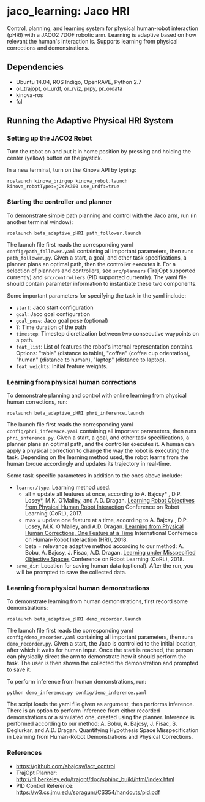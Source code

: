# jaco_learning: Jaco HRI

Control, planning, and learning system for physical human-robot interaction (pHRI) with a JACO2 7DOF robotic arm. Learning is adaptive based on how relevant the human's interaction is. Supports learning from physical corrections and demonstrations.

## Dependencies
* Ubuntu 14.04, ROS Indigo, OpenRAVE, Python 2.7
* or_trajopt, or_urdf, or_rviz, prpy, pr_ordata
* kinova-ros
* fcl

## Running the Adaptive Physical HRI System
### Setting up the JACO2 Robot
Turn the robot on and put it in home position by pressing and holding the center (yellow) button on the joystick.
 
In a new terminal, turn on the Kinova API by typing:
```
roslaunch kinova_bringup kinova_robot.launch kinova_robotType:=j2s7s300 use_urdf:=true
```
### Starting the controller and planner
To demonstrate simple path planning and control with the Jaco arm, run (in another terminal window):
```
roslaunch beta_adaptive_pHRI path_follower.launch
```
The launch file first reads the corresponding yaml `config/path_follower.yaml` containing all important parameters, then runs `path_follower.py`. Given a start, a goal, and other task specifications, a planner plans an optimal path, then the controller executes it. For a selection of planners and controllers, see `src/planners` (TrajOpt supported currently) and `src/controllers` (PID supported currently). The yaml file should contain parameter information to instantiate these two components.

Some important parameters for specifying the task in the yaml include:
* `start`: Jaco start configuration
* `goal`: Jaco goal configuration
* `goal_pose`: Jaco goal pose (optional)
* `T`: Time duration of the path
* `timestep`: Timestep dicretization between two consecutive waypoints on a path.
* `feat_list`: List of features the robot's internal representation contains. Options: "table" (distance to table), "coffee" (coffee cup orientation), "human" (distance to human), "laptop" (distance to laptop).
* `feat_weights`: Initial feature weights.

### Learning from physical human corrections
To demonstrate planning and control with online learning from physical human corrections, run:
```
roslaunch beta_adaptive_pHRI phri_inference.launch
```
The launch file first reads the corresponding yaml `config/phri_inference.yaml` containing all important parameters, then runs `phri_inference.py`. Given a start, a goal, and other task specifications, a planner plans an optimal path, and the controller executes it. A human can apply a physical correction to change the way the robot is executing the task. Depending on the learning method used, the robot learns from the human torque accordingly and updates its trajectory in real-time.

Some task-specific parameters in addition to the ones above include:
* `learner/type`: Learning method used.
  * all = update all features at once, according to A. Bajcsy* , D.P. Losey*, M.K. O'Malley, and A.D. Dragan. [Learning Robot Objectives from Physical Human Robot Interaction](http://proceedings.mlr.press/v78/bajcsy17a/bajcsy17a.pdf) Conference on Robot Learning (CoRL), 2017.
  * max = update one feature at a time, according to A. Bajcsy , D.P. Losey, M.K. O'Malley, and A.D. Dragan. [Learning from Physical Human Corrections, One Feature at a Time](https://dl.acm.org/citation.cfm?id=3171267) International Confernece on Human-Robot Interaction (HRI), 2018.
  * beta = relevance adaptive method according to our method: A. Bobu, A. Bajcsy, J. Fisac, A.D. Dragan. [Learning under Misspecified Objective Spaces](http://proceedings.mlr.press/v87/bobu18a.html) Conference on Robot Learning (CoRL), 2018.
* `save_dir`: Location for saving human data (optional). After the run, you will be prompted to save the collected data.

### Learning from physical human demonstrations
To demonstrate learning from human demonstrations, first record some demonstrations:
```
roslaunch beta_adaptive_pHRI demo_recorder.launch
```
The launch file first reads the corresponding yaml `config/demo_recorder.yaml` containing all important parameters, then runs `demo_recorder.py`. Given a start, the Jaco is controlled to the initial location, after which it waits for human input. Once the start is reached, the person can physically direct the arm to demonstrate how it should perform the task. The user is then shown the collected the demonstration and prompted to save it.

To perform inference from human demonstrations, run:
```
python demo_inference.py config/demo_inference.yaml
```
The script loads the yaml file given as argument, then performs inference. There is an option to perform inference from either recorded demonstrations or a simulated one, created using the planner. Inference is performed according to our method: A. Bobu, A. Bajcsy, J. Fisac, S. Deglurkar, and A.D. Dragan. Quantifying Hypothesis Space Misspecification in Learning from Human-Robot Demonstrations and Physical Corrections.

### References
* https://github.com/abajcsy/iact_control
* TrajOpt Planner: http://rll.berkeley.edu/trajopt/doc/sphinx_build/html/index.html
* PID Control Reference: https://w3.cs.jmu.edu/spragunr/CS354/handouts/pid.pdf
